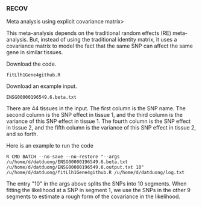 ### RECOV
Meta analysis using explicit covariance matrix>


This meta-analysis depends on the traditional random effects (RE) meta-analysis. But, instead of using the traditional identity matrix, it uses a covariance matrix to model the fact that the same SNP can affect the same gene in similar tissues. 

Download the code. 
```
fitLlh1Gene4github.R 
```

Download an example input. 
```
ENSG00000196549.6.beta.txt 
```
There are 44 tissues in the input. The first column is the SNP name. The second column is the SNP effect in tissue 1, and the third column is the variance of this SNP effect in tissue 1. The fourth column is the SNP effect in tissue 2, and the fifth column is the variance of this SNP effect in tissue 2, and so forth. 

Here is an example to run the code 

```
R CMD BATCH --no-save --no-restore "--args /u/home/d/datduong/ENSG00000196549.6.beta.txt /u/home/d/datduong/ENSG00000196549.6.output.txt 10" /u/home/d/datduong/fitLlh1Gene4github.R /u/home/d/datduong/log.txt
```

The entry "10" in the args above splits the SNPs into 10 segments. When fitting the likelihood at a SNP in segment 1, we use the SNPs in the other 9 segments to estimate a rough form of the covariance in the likelihood. 


